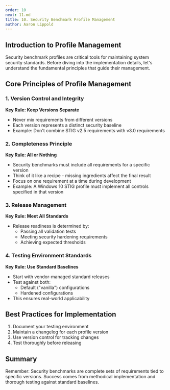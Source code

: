 ```yaml
---
order: 10
next: 11.md
title: 10. Security Benchmark Profile Management
author: Aaron Lippold
---
```


## Introduction to Profile Management

Security benchmark profiles are critical tools for maintaining system security standards. Before diving into the implementation details, let's understand the fundamental principles that guide their management.

## Core Principles of Profile Management

### 1. Version Control and Integrity

**Key Rule: Keep Versions Separate**

- Never mix requirements from different versions
- Each version represents a distinct security baseline
- Example: Don't combine STIG v2.5 requirements with v3.0 requirements

### 2. Completeness Principle

**Key Rule: All or Nothing**

- Security benchmarks must include all requirements for a specific version
- Think of it like a recipe - missing ingredients affect the final result
- Focus on one requirement at a time during development
- Example: A Windows 10 STIG profile must implement all controls specified in that version

### 3. Release Management

**Key Rule: Meet All Standards**

- Release readiness is determined by:
  - Passing all validation tests
  - Meeting security hardening requirements
  - Achieving expected thresholds

### 4. Testing Environment Standards

**Key Rule: Use Standard Baselines**

- Start with vendor-managed standard releases
- Test against both:
  - Default ("vanilla") configurations
  - Hardened configurations
- This ensures real-world applicability

## Best Practices for Implementation

1. Document your testing environment
2. Maintain a changelog for each profile version
3. Use version control for tracking changes
4. Test thoroughly before releasing

## Summary

Remember: Security benchmarks are complete sets of requirements tied to specific versions. Success comes from methodical implementation and thorough testing against standard baselines.
